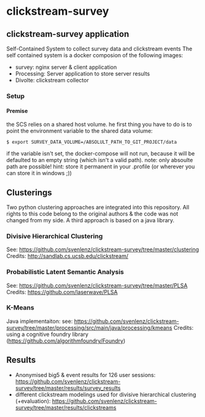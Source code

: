 # clickstream-survey

## clickstream-survey application
Self-Contained System to collect survey data and clickstream events
The self contained system is a docker composion of the following images:
* survey: nginx server & client application
* Processing: Server application to store server results
* Divolte: clickstream collector


### Setup

#### Premise
the SCS relies on a shared host volume. he first thing you have to do is to point the environment variable to the shared data volume:

```
$ export SURVEY_DATA_VOLUME=/ABSOLULT_PATH_TO_GIT_PROJECT/data
```

if the variable isn't set, the docker-compose will not run, because it will be defaulted to an empty string (which isn't a valid path).
note: only absoulte path are possible!
hint: store it permanent in your .profile (or wherever you can store it in windows ;))


## Clusterings
Two python clustering approaches are integrated into this repository.
All rights to this code belong to the original authors & the code was not changed from my side.
A third approach is based on a java library. 

### Divisive Hierarchical Clustering
See: https://github.com/svenlenz/clickstream-survey/tree/master/clustering
Credits: http://sandlab.cs.ucsb.edu/clickstream/

### Probabilistic Latent Semantic Analysis
See: https://github.com/svenlenz/clickstream-survey/tree/master/PLSA
Credits: https://github.com/laserwave/PLSA

### K-Means
Java implementaiton: 
see: https://github.com/svenlenz/clickstream-survey/tree/master/processing/src/main/java/processing/kmeans
Credits: using a cognitive foundry library (https://github.com/algorithmfoundry/Foundry)

## Results
* Anonymised big5 & event results for 126 user sessions: https://github.com/svenlenz/clickstream-survey/tree/master/results/survey_results
* different clickstream modelings used for divisive hierarchical clustering (+evaluation): https://github.com/svenlenz/clickstream-survey/tree/master/results/clickstreams